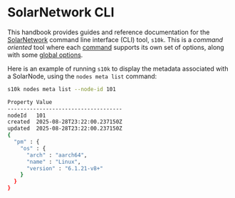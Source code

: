 # SolarNetwork CLI

This handbook provides guides and reference documentation for the
[SolarNetwork](https://solarnetwork.net/) command line interface (CLI) tool, `s10k`. This is a
_command oriented_ tool where each [command](commands/index.md) supports its own set of options,
along with some [global options](global-options.md).

Here is an example of running `s10k` to display the metadata associated with a SolarNode, using the
`nodes meta list` command:

```sh
s10k nodes meta list --node-id 101

Property Value
------------------------------------
nodeId   101
created  2025-08-28T23:22:00.237150Z
updated  2025-08-28T23:22:00.237150Z
{
  "pm" : {
    "os" : {
      "arch" : "aarch64",
      "name" : "Linux",
      "version" : "6.1.21-v8+"
    }
  }
}
```
